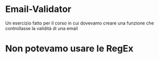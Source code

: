 # Email-Validator

Un esercizio fatto per il corso in cui dovevamo creare una funzione che controllasse la validità di una email

<h1>Non potevamo usare le RegEx</h1>
